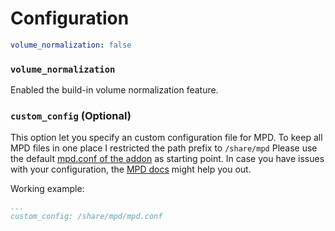 # Configuration

```yaml
volume_normalization: false
```

### `volume_normalization`

Enabled the build-in volume normalization feature.

### `custom_config` (Optional)

This option let you specify an custom configuration file for MPD.
To keep all MPD files in one place I restricted the path prefix to `/share/mpd`
Please use the default [mpd.conf of the addon](https://github.com/Poeschl/Hassio-Addons/blob/master/mpd/mpd.conf) as starting point.
In case you have issues with your configuration, the [MPD docs](https://www.musicpd.org/doc/html/user.html#configuration) might help you out.

Working example:
```yaml
...
custom_config: /share/mpd/mpd.conf
```
